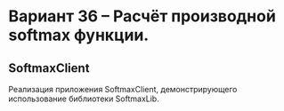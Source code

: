# Вариант 36 – Расчёт производной softmax функции.

## SoftmaxClient

Реализация приложения SoftmaxClient, демонстрирующего использование библиотеки SoftmaxLib.

